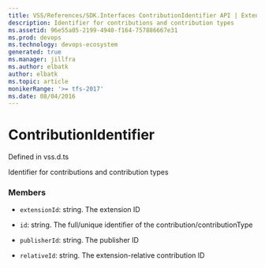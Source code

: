 ```yaml
---
title: VSS/References/SDK.Interfaces ContributionIdentifier API | Extensions for Azure DevOps Services
description: Identifier for contributions and contribution types
ms.assetid: 96e55a05-2199-4940-f164-757886667e31
ms.prod: devops
ms.technology: devops-ecosystem
generated: true
ms.manager: jillfra
ms.author: elbatk
author: elbatk
ms.topic: article
monikerRange: '>= tfs-2017'
ms.date: 08/04/2016
---
```


# ContributionIdentifier

Defined in vss.d.ts


Identifier for contributions and contribution types 

### Members

* `extensionId`: string. The extension ID

* `id`: string. The full/unique identifier of the contribution/contributionType

* `publisherId`: string. The publisher ID

* `relativeId`: string. The extension-relative contribution ID

